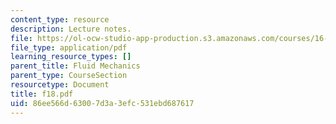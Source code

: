 ```yaml
---
content_type: resource
description: Lecture notes.
file: https://ol-ocw-studio-app-production.s3.amazonaws.com/courses/16-01-unified-engineering-i-ii-iii-iv-fall-2005-spring-2006/86ee566d63007d3a3efc531ebd687617_f18.pdf
file_type: application/pdf
learning_resource_types: []
parent_title: Fluid Mechanics
parent_type: CourseSection
resourcetype: Document
title: f18.pdf
uid: 86ee566d-6300-7d3a-3efc-531ebd687617
---
```

